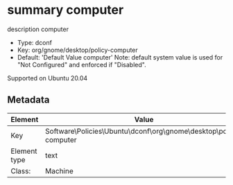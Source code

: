 # summary computer

description computer

- Type: dconf
- Key: org/gnome/desktop/policy-computer
- Default: 'Default Value computer'
  Note: default system value is used for "Not Configured" and enforced if "Disabled".

Supported on Ubuntu 20.04



## Metadata

| Element      | Value            |
| ---          | ---              |
| Key          | Software\Policies\Ubuntu\dconf\org\gnome\desktop\policy-computer         |
| Element type | text |
| Class:       | Machine       |
